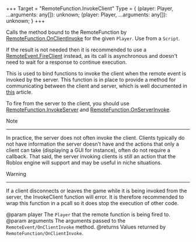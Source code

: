 +++
Target = "RemoteFunction.InvokeClient"
Type = { (player: Player, ...arguments: any[]): unknown; (player: Player, ...arguments: any[]): unknown; }
+++

Calls the method bound to the RemoteFunction by [RemoteFunction.OnClientInvoke](https://developer.roblox.com/api-reference/callback/RemoteFunction/OnClientInvoke) for the given `Player`. Use from a `Script`.If the result is not needed then it is recommended to use a [RemoteEvent.FireClient](https://developer.roblox.com/api-reference/function/RemoteEvent/FireClient) instead, as its call is asynchronous and doesn't need to wait for a response to continue execution.This is used to bind functions to invoke the client when the remote event is invoked by the server. This function is in place to provide a method for communicating between the client and server, which is well documented in [this][1] article.To fire from the server to the client, you should use [RemoteFunction.InvokeServer](https://developer.roblox.com/api-reference/function/RemoteFunction/InvokeServer) and [RemoteFunction.OnServerInvoke](https://developer.roblox.com/api-reference/callback/RemoteFunction/OnServerInvoke).Note----------In practice, the server does not often invoke the client. Clients typically do not have information the server doesn’t have and the actions that only a client can take (displaying a GUI for instance), often do not require a callback. That said, the server invoking clients is still an action that the Roblox engine will support and may be useful in niche situations.Warning----------If a client disconnects or leaves the game while it is being invoked from the server, the InvokeClient function will error. It is therefore recommended to wrap this function in a pcall so it does stop the execution of other code.[1]: https://developer.roblox.com/articles/Remote-Functions-and-Events@param player The `Player` that the remote function is being fired to.@param arguments The arguments passed to the `RemoteEvent/OnClientInvoke` method.@returns Values returned by `RemoteFunction/OnClientInvoke`.